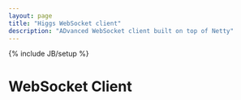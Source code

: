 ```yaml
---
layout: page
title: "Higgs WebSocket client"
description: "ADvanced WebSocket client built on top of Netty"
---
```

{% include JB/setup %}

# WebSocket Client


